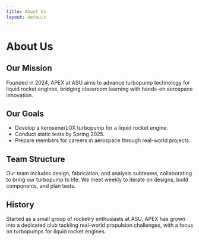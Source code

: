 ```yaml
---
title: About Us
layout: default
---
```


# About Us

## Our Mission
Founded in 2024, APEX at ASU aims to advance turbopump technology for liquid rocket engines, bridging classroom learning with hands-on aerospace innovation.

## Our Goals
- Develop a kerosene/LOX turbopump for a liquid rocket engine.  
- Conduct static tests by Spring 2025.  
- Prepare members for careers in aerospace through real-world projects.

## Team Structure
Our team includes design, fabrication, and analysis subteams, collaborating to bring our turbopump to life. We meet weekly to iterate on designs, build components, and plan tests.

## History
Started as a small group of rocketry enthusiasts at ASU, APEX has grown into a dedicated club tackling real-world propulsion challenges, with a focus on turbopumps for liquid rocket engines.
